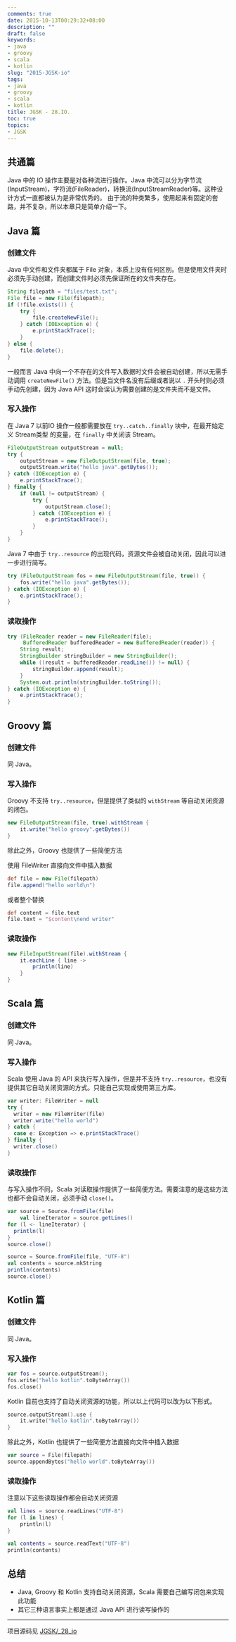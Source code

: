 ```yaml
---
comments: true
date: 2015-10-13T00:29:32+08:00
description: ""
draft: false
keywords:
- java
- groovy
- scala
- kotlin
slug: "2015-JGSK-io"
tags:
- java
- groovy
- scala
- kotlin
title: JGSK - 28.IO.
toc: true
topics:
- JGSK
---
```


## 共通篇

Java 中的 IO 操作主要是对各种流进行操作。Java 中流可以分为字节流(InputStream)，字符流(FileReader)，转换流(InputStreamReader)等。这种设计方式一直都被认为是非常优秀的。
由于流的种类繁多，使用起来有固定的套路，并不复杂，所以本章只是简单介绍一下。

<!--more-->

## Java 篇

### 创建文件

Java 中文件和文件夹都属于 File 对象，本质上没有任何区别。但是使用文件夹时必须先手动创建，而创建文件时必须先保证所在的文件夹存在。

```java
String filepath = "files/test.txt";
File file = new File(filepath);
if (!file.exists()) {
    try {
        file.createNewFile();
    } catch (IOException e) {
        e.printStackTrace();
    }
} else {
    file.delete();
}
```

一般而言 Java 中向一个不存在的文件写入数据时文件会被自动创建，所以无需手动调用 `createNewFile()` 方法。但是当文件名没有后缀或者说以 `.` 开头时则必须手动先创建，因为 Java API 这时会误认为需要创建的是文件夹而不是文件。

### 写入操作

在 Java 7 以前IO 操作一般都需要放在 `try..catch..finally` 块中，在最开始定义 Stream类型 的变量，在 `finally` 中关闭该 Stream。

```java
FileOutputStream outputStream = null;
try {
    outputStream = new FileOutputStream(file, true);
    outputStream.write("hello java".getBytes());
} catch (IOException e) {
    e.printStackTrace();
} finally {
    if (null != outputStream) {
        try {
            outputStream.close();
        } catch (IOException e) {
            e.printStackTrace();
        }
    }
}
```

Java 7 中由于 `try..resource` 的出现代码，资源文件会被自动关闭，因此可以进一步进行简写。

```java
try (FileOutputStream fos = new FileOutputStream(file, true)) {
    fos.write("hello java".getBytes());
} catch (IOException e) {
    e.printStackTrace();
}
```

### 读取操作

```java
try (FileReader reader = new FileReader(file);
     BufferedReader bufferedReader = new BufferedReader(reader)) {
    String result;
    StringBuilder stringBuilder = new StringBuilder();
    while ((result = bufferedReader.readLine()) != null) {
        stringBuilder.append(result);
    }
    System.out.println(stringBuilder.toString());
} catch (IOException e) {
    e.printStackTrace();
}
```

## Groovy 篇

### 创建文件

同 Java。

### 写入操作

Groovy 不支持 `try..resource`，但是提供了类似的 `withStream` 等自动关闭资源的闭包。

```groovy
new FileOutputStream(file, true).withStream {
    it.write("hello groovy".getBytes())
}
```

除此之外，Groovy 也提供了一些简便方法

使用 FileWriter 直接向文件中插入数据

```groovy
def file = new File(filepath)
file.append("hello world\n")
```

或者整个替换

```groovy
def content = file.text
file.text = "$content\nend writer"
```

### 读取操作

```groovy
new FileInputStream(file).withStream {
    it.eachLine { line ->
        println(line)
    }
}
```


## Scala 篇

### 创建文件

同 Java。

### 写入操作

Scala 使用 Java 的 API 来执行写入操作，但是并不支持 `try..resource`，也没有提供其它自动关闭资源的方式。只能自己实现或使用第三方库。

```scala
var writer: FileWriter = null
try {
  writer = new FileWriter(file)
  writer.write("hello world")
} catch {
  case e: Exception => e.printStackTrace()
} finally {
  writer.close()
}
```

### 读取操作

与写入操作不同，Scala 对读取操作提供了一些简便方法。需要注意的是这些方法也都不会自动关闭，必须手动 `close()`。

```scala
var source = Source.fromFile(file)
    val lineIterator = source.getLines()
for (l <- lineIterator) {
  println(l)
}
source.close()

source = Source.fromFile(file, "UTF-8")
val contents = source.mkString
println(contents)
source.close()
```


## Kotlin 篇

### 创建文件

同 Java。

### 写入操作

```kotlin
var fos = source.outputStream();
fos.write("hello kotlin".toByteArray())
fos.close()
```

Kotlin 目前也支持了自动关闭资源的功能，所以以上代码可以改为以下形式。

```kotlin
source.outputStream().use {
    it.write("hello kotlin".toByteArray())
}
```

除此之外，Kotlin 也提供了一些简便方法直接向文件中插入数据

```kotlin
var source = File(filepath)
source.appendBytes("hello world".toByteArray())
```

### 读取操作

注意以下这些读取操作都会自动关闭资源

```kotlin
val lines = source.readLines("UTF-8")
for (l in lines) {
    println(l)
}

val contents = source.readText("UTF-8")
println(contents)
```

## 总结

- Java, Groovy 和 Kotlin 支持自动关闭资源，Scala 需要自己编写闭包来实现此功能
- 其它三种语言事实上都是通过 Java API 进行读写操作的


---

项目源码见 [JGSK/_28_io](https://github.com/SidneyXu/JGSK)
